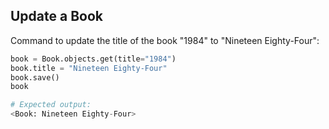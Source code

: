 ## Update a Book

Command to update the title of the book "1984" to "Nineteen Eighty-Four":
```python
book = Book.objects.get(title="1984")
book.title = "Nineteen Eighty-Four"
book.save()
book

# Expected output:
<Book: Nineteen Eighty-Four>